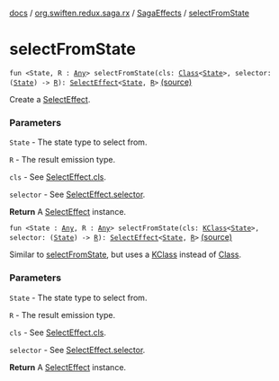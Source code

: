 [docs](../../index.md) / [org.swiften.redux.saga.rx](../index.md) / [SagaEffects](index.md) / [selectFromState](./select-from-state.md)

# selectFromState

`fun <State, R : `[`Any`](https://kotlinlang.org/api/latest/jvm/stdlib/kotlin/-any/index.html)`> selectFromState(cls: `[`Class`](http://docs.oracle.com/javase/6/docs/api/java/lang/Class.html)`<`[`State`](select-from-state.md#State)`>, selector: (`[`State`](select-from-state.md#State)`) -> `[`R`](select-from-state.md#R)`): `[`SelectEffect`](../-select-effect/index.md)`<`[`State`](select-from-state.md#State)`, `[`R`](select-from-state.md#R)`>` [(source)](https://github.com/protoman92/KotlinRedux/tree/master/common/common-rx-saga/src/main/kotlin/org/swiften/redux/saga/rx/SagaEffects.kt#L95)

Create a [SelectEffect](../-select-effect/index.md).

### Parameters

`State` - The state type to select from.

`R` - The result emission type.

`cls` - See [SelectEffect.cls](../-select-effect/cls.md).

`selector` - See [SelectEffect.selector](../-select-effect/selector.md).

**Return**
A [SelectEffect](../-select-effect/index.md) instance.

`fun <State : `[`Any`](https://kotlinlang.org/api/latest/jvm/stdlib/kotlin/-any/index.html)`, R : `[`Any`](https://kotlinlang.org/api/latest/jvm/stdlib/kotlin/-any/index.html)`> selectFromState(cls: `[`KClass`](https://kotlinlang.org/api/latest/jvm/stdlib/kotlin.reflect/-k-class/index.html)`<`[`State`](select-from-state.md#State)`>, selector: (`[`State`](select-from-state.md#State)`) -> `[`R`](select-from-state.md#R)`): `[`SelectEffect`](../-select-effect/index.md)`<`[`State`](select-from-state.md#State)`, `[`R`](select-from-state.md#R)`>` [(source)](https://github.com/protoman92/KotlinRedux/tree/master/common/common-rx-saga/src/main/kotlin/org/swiften/redux/saga/rx/SagaEffects.kt#L108)

Similar to [selectFromState](./select-from-state.md), but uses a [KClass](https://kotlinlang.org/api/latest/jvm/stdlib/kotlin.reflect/-k-class/index.html) instead of [Class](http://docs.oracle.com/javase/6/docs/api/java/lang/Class.html).

### Parameters

`State` - The state type to select from.

`R` - The result emission type.

`cls` - See [SelectEffect.cls](../-select-effect/cls.md).

`selector` - See [SelectEffect.selector](../-select-effect/selector.md).

**Return**
A [SelectEffect](../-select-effect/index.md) instance.

